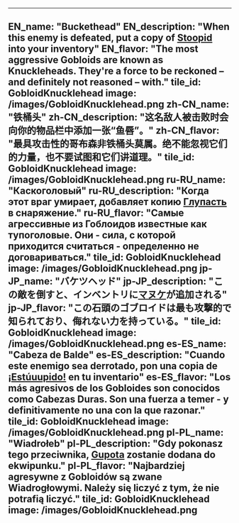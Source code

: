 ---

EN_name: "Buckethead"
EN_description: "When this enemy is defeated, put a copy of <a href = '../en/abilities#Stupidity'>Stoopid</a> into your inventory"
EN_flavor: "The most aggressive Gobloids are known as Knuckleheads. They're a force to be reckoned – and definitely not reasoned – with."
tile_id: GobloidKnucklehead
image: /images/GobloidKnucklehead.png
zh-CN_name: "铁桶头"
zh-CN_description: "这名敌人被击败时会向你的物品栏中添加一张“鱼唇”。"
zh-CN_flavor: "最具攻击性的哥布森非铁桶头莫属。绝不能忽视它们的力量，也不要试图和它们讲道理。"
tile_id: GobloidKnucklehead
image: /images/GobloidKnucklehead.png
ru-RU_name: "Каскоголовый"
ru-RU_description: "Когда этот враг умирает, добавляет копию <a href = '../ru_ru/abilities#Stupidity'>Глупасть</a> в снаряжение."
ru-RU_flavor: "Самые агрессивные из Гоблоидов известные как тупоголовые. Они - сила, с которой приходится считаться - определенно не договариваться."
tile_id: GobloidKnucklehead
image: /images/GobloidKnucklehead.png
jp-JP_name: "バケツヘッド"
jp-JP_description: "この敵を倒すと、インベントリに<a href = '../jp_jp/abilities#Stupidity'>マヌケ</a>が追加される"
jp-JP_flavor: "この石頭のゴブロイドは最も攻撃的で知られており、侮れない力を持っている。"
tile_id: GobloidKnucklehead
image: /images/GobloidKnucklehead.png
es-ES_name: "Cabeza de Balde"
es-ES_description: "Cuando este enemigo sea derrotado, pon una copia de <a href = '../es_es/abilities#Stupidity'>¡Estúuupido!</a> en tu inventario"
es-ES_flavor: "Los más agresivos de los Gobloides son conocidos como Cabezas Duras. Son una fuerza a temer - y definitivamente no una con la que razonar."
tile_id: GobloidKnucklehead
image: /images/GobloidKnucklehead.png
pl-PL_name: "Wiadrołeb"
pl-PL_description: "Gdy pokonasz tego przeciwnika, <a href = '../pl_pl/abilities#Stupidity'>Gupota</a> zostanie dodana do ekwipunku."
pl-PL_flavor: "Najbardziej agresywne z Gobloidów są zwane Wiadrogłowymi. Należy się liczyć z tym, że nie potrafią liczyć."
tile_id: GobloidKnucklehead
image: /images/GobloidKnucklehead.png
---
